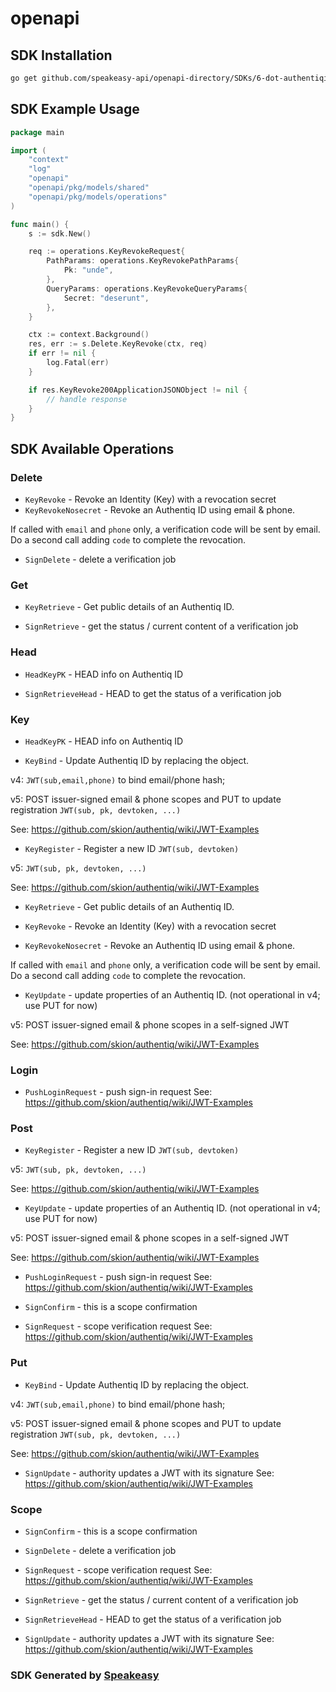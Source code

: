 # openapi

<!-- Start SDK Installation -->
## SDK Installation

```bash
go get github.com/speakeasy-api/openapi-directory/SDKs/6-dot-authentiqio.appspot.com/6/go
```
<!-- End SDK Installation -->

## SDK Example Usage
<!-- Start SDK Example Usage -->
```go
package main

import (
    "context"
    "log"
    "openapi"
    "openapi/pkg/models/shared"
    "openapi/pkg/models/operations"
)

func main() {
    s := sdk.New()

    req := operations.KeyRevokeRequest{
        PathParams: operations.KeyRevokePathParams{
            Pk: "unde",
        },
        QueryParams: operations.KeyRevokeQueryParams{
            Secret: "deserunt",
        },
    }

    ctx := context.Background()
    res, err := s.Delete.KeyRevoke(ctx, req)
    if err != nil {
        log.Fatal(err)
    }

    if res.KeyRevoke200ApplicationJSONObject != nil {
        // handle response
    }
}
```
<!-- End SDK Example Usage -->

<!-- Start SDK Available Operations -->
## SDK Available Operations


### Delete

* `KeyRevoke` - Revoke an Identity (Key) with a revocation secret
* `KeyRevokeNosecret` - Revoke an Authentiq ID using email & phone.

If called with `email` and `phone` only, a verification code 
will be sent by email. Do a second call adding `code` to 
complete the revocation.

* `SignDelete` - delete a verification job

### Get

* `KeyRetrieve` - Get public details of an Authentiq ID.

* `SignRetrieve` - get the status / current content of a verification job

### Head

* `HeadKeyPK` - HEAD info on Authentiq ID

* `SignRetrieveHead` - HEAD to get the status of a verification job

### Key

* `HeadKeyPK` - HEAD info on Authentiq ID

* `KeyBind` - Update Authentiq ID by replacing the object.

v4: `JWT(sub,email,phone)` to bind email/phone hash; 

v5: POST issuer-signed email & phone scopes
and PUT to update registration `JWT(sub, pk, devtoken, ...)`

See: https://github.com/skion/authentiq/wiki/JWT-Examples

* `KeyRegister` - Register a new ID `JWT(sub, devtoken)`

v5: `JWT(sub, pk, devtoken, ...)`

See: https://github.com/skion/authentiq/wiki/JWT-Examples

* `KeyRetrieve` - Get public details of an Authentiq ID.

* `KeyRevoke` - Revoke an Identity (Key) with a revocation secret
* `KeyRevokeNosecret` - Revoke an Authentiq ID using email & phone.

If called with `email` and `phone` only, a verification code 
will be sent by email. Do a second call adding `code` to 
complete the revocation.

* `KeyUpdate` - update properties of an Authentiq ID.
(not operational in v4; use PUT for now)

v5: POST issuer-signed email & phone scopes in
a self-signed JWT

See: https://github.com/skion/authentiq/wiki/JWT-Examples


### Login

* `PushLoginRequest` - push sign-in request
See: https://github.com/skion/authentiq/wiki/JWT-Examples


### Post

* `KeyRegister` - Register a new ID `JWT(sub, devtoken)`

v5: `JWT(sub, pk, devtoken, ...)`

See: https://github.com/skion/authentiq/wiki/JWT-Examples

* `KeyUpdate` - update properties of an Authentiq ID.
(not operational in v4; use PUT for now)

v5: POST issuer-signed email & phone scopes in
a self-signed JWT

See: https://github.com/skion/authentiq/wiki/JWT-Examples

* `PushLoginRequest` - push sign-in request
See: https://github.com/skion/authentiq/wiki/JWT-Examples

* `SignConfirm` - this is a scope confirmation
* `SignRequest` - scope verification request
See: https://github.com/skion/authentiq/wiki/JWT-Examples


### Put

* `KeyBind` - Update Authentiq ID by replacing the object.

v4: `JWT(sub,email,phone)` to bind email/phone hash; 

v5: POST issuer-signed email & phone scopes
and PUT to update registration `JWT(sub, pk, devtoken, ...)`

See: https://github.com/skion/authentiq/wiki/JWT-Examples

* `SignUpdate` - authority updates a JWT with its signature
See: https://github.com/skion/authentiq/wiki/JWT-Examples


### Scope

* `SignConfirm` - this is a scope confirmation
* `SignDelete` - delete a verification job
* `SignRequest` - scope verification request
See: https://github.com/skion/authentiq/wiki/JWT-Examples

* `SignRetrieve` - get the status / current content of a verification job
* `SignRetrieveHead` - HEAD to get the status of a verification job
* `SignUpdate` - authority updates a JWT with its signature
See: https://github.com/skion/authentiq/wiki/JWT-Examples

<!-- End SDK Available Operations -->

### SDK Generated by [Speakeasy](https://docs.speakeasyapi.dev/docs/using-speakeasy/client-sdks)
